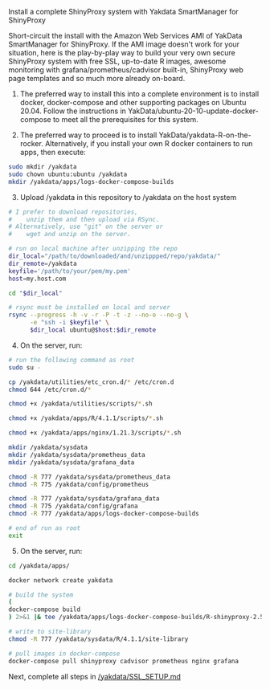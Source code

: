 Install a complete ShinyProxy system with Yakdata SmartManager for ShinyProxy

Short-circuit the install with the Amazon Web Services AMI of YakData SmartManager for ShinyProxy. If the AMI image doesn't work for your situation, here is the play-by-play way to build your very own secure ShinyProxy system with free SSL, up-to-date R images, awesome monitoring with grafana/prometheus/cadvisor built-in, ShinyProxy web page templates and so much more already on-board.

1) The preferred way to install this into a complete environment is to install docker, docker-compose and other supporting packages on Ubuntu 20.04. Follow the instructions in YakData/ubuntu-20-10-update-docker-compose to meet all the prerequisites for this system.

2) The preferred way to proceed is to install YakData/yakdata-R-on-the-rocker. Alternatively, if you install your own R docker containers to run apps, then execute:

```bash
sudo mkdir /yakdata
sudo chown ubuntu:ubuntu /yakdata
mkdir /yakdata/apps/logs-docker-compose-builds
```

3) Upload /yakdata in this repository to /yakdata on the host system

```bash
# I prefer to download repositories, 
#    unzip them and then upload via RSync.
# Alternatively, use "git" on the server or 
#    wget and unzip on the server.

# run on local machine after unzipping the repo
dir_local="/path/to/downloaded/and/unzippped/repo/yakdata/"
dir_remote=/yakdata
keyfile='/path/to/your/pem/my.pem'
host=my.host.com

cd "$dir_local"

# rsync must be installed on local and server
rsync --progress -h -v -r -P -t -z --no-o --no-g \
      -e "ssh -i $keyfile" \
      $dir_local ubuntu@$host:$dir_remote
```

4) On the server, run:

```bash
# run the following command as root
sudo su -

cp /yakdata/utilities/etc_cron.d/* /etc/cron.d
chmod 644 /etc/cron.d/*

chmod +x /yakdata/utilities/scripts/*.sh

chmod +x /yakdata/apps/R/4.1.1/scripts/*.sh

chmod +x /yakdata/apps/nginx/1.21.3/scripts/*.sh

mkdir /yakdata/sysdata
mkdir /yakdata/sysdata/prometheus_data
mkdir /yakdata/sysdata/grafana_data

chmod -R 777 /yakdata/sysdata/prometheus_data
chmod -R 775 /yakdata/config/prometheus

chmod -R 777 /yakdata/sysdata/grafana_data
chmod -R 775 /yakdata/config/grafana
chmod -R 777 /yakdata/apps/logs-docker-compose-builds

# end of run as root
exit
```

5) On the server, run:
```bash
cd /yakdata/apps/

docker network create yakdata

# build the system
(
docker-compose build 
) 2>&1 |& tee /yakdata/apps/logs-docker-compose-builds/R-shinyproxy-2.5.0.log

# write to site-library
chmod -R 777 /yakdata/sysdata/R/4.1.1/site-library

# pull images in docker-compose 
docker-compose pull shinyproxy cadvisor prometheus nginx grafana
```

Next, complete all steps in [/yakdata/SSL_SETUP.md](https://github.com/Stephen-McDaniel/SmartManager-for-ShinyProxy/blob/master/SSL_SETUP.md)